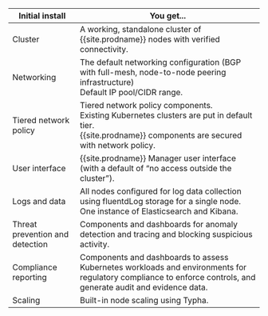 | **Initial install**             | **You get...**                                               |
| ------------------------------- | ------------------------------------------------------------ |
| Cluster                         | A working, standalone cluster of {{site.prodname}} nodes with verified connectivity. |
| Networking                      | The default networking configuration (BGP with full-mesh, node-to-node peering infrastructure)<br />Default IP pool/CIDR range. |
| Tiered network policy           | Tiered network policy components. <br />Existing Kubernetes clusters are put in default tier.<br />{{site.prodname}} components are secured with network policy. |
| User interface                  | {{site.prodname}} Manager user interface (with a default of “no access outside the cluster”). |
| Logs and data                   | All nodes configured for log data collection using fluentdLog storage for a single node.<br />One instance of Elasticsearch and Kibana. |
| Threat prevention and detection | Components and dashboards for anomaly detection and tracing and blocking suspicious activity. |
| Compliance reporting            | Components and dashboards to assess Kubernetes workloads and environments for regulatory compliance to enforce controls, and generate audit and evidence data. |
| Scaling                         | Built-in node scaling using Typha.                           |